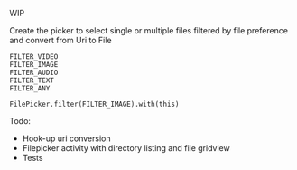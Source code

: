 WIP

Create the picker to select single or multiple files filtered by file preference and convert from Uri to File

```
FILTER_VIDEO
FILTER_IMAGE
FILTER_AUDIO
FILTER_TEXT
FILTER_ANY

FilePicker.filter(FILTER_IMAGE).with(this)
```

Todo:
* Hook-up uri conversion
* Filepicker activity with directory listing and file gridview
* Tests
